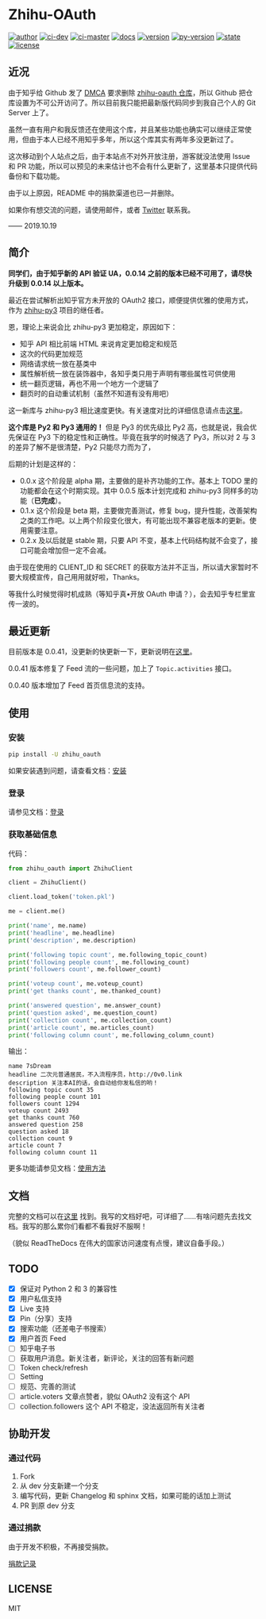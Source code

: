 # Zhihu-OAuth

[![author][badge-author]][my-zhihu] [![ci-dev][ci-dev-img]][ci-page] [![ci-master][ci-master-img]][ci-page] [![docs][badge-docs]][rtds-home] [![version][badge-version]][pypi] [![py-version][badge-py-version]][pypi] [![state][badge-state]][pypi] [![license][badge-license]][license]

## 近况

由于知乎给 Github 发了 [DMCA][zhihu-dmca] 要求删除 [zhihu-oauth 仓库][github-repo]，所以 Github 把仓库设置为不可公开访问了。所以目前我只能把最新版代码同步到我自己个人的 Git Server 上了。

虽然一直有用户和我反馈还在使用这个库，并且某些功能也确实可以继续正常使用，但由于本人已经不用知乎多年，所以这个库其实有两年多没更新过了。

这次移动到个人站点之后，由于本站点不对外开放注册，游客就没法使用 Issue 和 PR 功能，所以可以预见的未来估计也不会有什么更新了，这里基本只提供代码备份和下载功能。

由于以上原因，README 中的捐款渠道也已一并删除。

如果你有想交流的问题，请使用邮件，或者 [Twitter][my-twitter] 联系我。

—— 2019.10.19

## 简介

**同学们，由于知乎新的 API 验证 UA，0.0.14 之前的版本已经不可用了，请尽快升级到 0.0.14 以上版本。**

最近在尝试解析出知乎官方未开放的 OAuth2 接口，顺便提供优雅的使用方式，作为 [zhihu-py3][zhihu-py3-github] 项目的继任者。

恩，理论上来说会比 zhihu-py3 更加稳定，原因如下：

- 知乎 API 相比前端 HTML 来说肯定更加稳定和规范
- 这次的代码更加规范
- 网络请求统一放在基类中
- 属性解析统一放在装饰器中，各知乎类只用于声明有哪些属性可供使用
- 统一翻页逻辑，再也不用一个地方一个逻辑了
- 翻页时的自动重试机制（虽然不知道有没有用吧）

这一新库与 zhihu-py3 相比速度更快。有关速度对比的详细信息请点击[这里][speed-compare]。

**这个库是 Py2 和 Py3 通用的！** 但是 Py3 的优先级比 Py2 高，也就是说，我会优先保证在 Py3 下的稳定性和正确性。毕竟在我学的时候选了 Py3，所以对 2 与 3 的差异了解不是很清楚，Py2 只能尽力而为了，

后期的计划是这样的：

- 0.0.x 这个阶段是 alpha 期，主要做的是补齐功能的工作。基本上 TODO 里的功能都会在这个时期实现。其中 0.0.5 版本计划完成和 zhihu-py3 同样多的功能（**已完成**）。
- 0.1.x 这个阶段是 beta 期，主要做完善测试，修复 bug，提升性能，改善架构之类的工作吧。以上两个阶段变化很大，有可能出现不兼容老版本的更新。使用需要注意。
- 0.2.x 及以后就是 stable 期，只要 API 不变，基本上代码结构就不会变了，接口可能会增加但一定不会减。

由于现在使用的 CLIENT_ID 和 SECRET 的获取方法并不正当，所以请大家暂时不要大规模宣传，自己用用就好啦，Thanks。

等我什么时候觉得时机成熟（等知乎真•开放 OAuth 申请？），会去知乎专栏里宣传一波的。

## 最近更新

目前版本是 0.0.41，没更新的快更新一下，更新说明在[这里][changelog]。

0.0.41 版本修复了 Feed 流的一些问题，加上了 `Topic.activities` 接口。

0.0.40 版本增加了 Feed 首页信息流的支持。

## 使用

### 安装

```bash
pip install -U zhihu_oauth
```

如果安装遇到问题，请查看文档：[安装][rtds-install]

### 登录

请参见文档：[登录][rtds-login]

### 获取基础信息

代码：

```python
from zhihu_oauth import ZhihuClient

client = ZhihuClient()

client.load_token('token.pkl')

me = client.me()

print('name', me.name)
print('headline', me.headline)
print('description', me.description)

print('following topic count', me.following_topic_count)
print('following people count', me.following_count)
print('followers count', me.follower_count)

print('voteup count', me.voteup_count)
print('get thanks count', me.thanked_count)

print('answered question', me.answer_count)
print('question asked', me.question_count)
print('collection count', me.collection_count)
print('article count', me.articles_count)
print('following column count', me.following_column_count)
```

输出：

```text
name 7sDream
headline 二次元普通居民，不入流程序员，http://0v0.link
description 关注本AI的话，会自动给你发私信的哟！
following topic count 35
following people count 101
followers count 1294
voteup count 2493
get thanks count 760
answered question 258
question asked 18
collection count 9
article count 7
following column count 11
```

更多功能请参见文档：[使用方法][rtds-usage]

## 文档

完整的文档可以在[这里][rtds-home] 找到。我写的文档好吧，可详细了……有啥问题先去找文档。我写的那么累你们看都不看我好不服啊！

（貌似 ReadTheDocs 在伟大的国家访问速度有点慢，建议自备手段。）

## TODO

- [x] 保证对 Python 2 和 3 的兼容性
- [x] 用户私信支持
- [x] Live 支持
- [x] Pin（分享）支持
- [x] 搜索功能（还差电子书搜索）
- [x] 用户首页 Feed
- [ ] 知乎电子书
- [ ] 获取用户消息。新关注者，新评论，关注的回答有新问题
- [ ] Token check/refresh
- [ ] Setting
- [ ] 规范、完善的测试
- [ ] article.voters 文章点赞者，貌似 OAuth2 没有这个 API
- [ ] collection.followers 这个 API 不稳定，没法返回所有关注者

## 协助开发

### 通过代码

1. Fork
2. 从 dev 分支新建一个分支
3. 编写代码，更新 Changelog 和 sphinx 文档，如果可能的话加上测试
4. PR 到原 dev 分支

### 通过捐款

由于开发不积极，不再接受捐款。

[捐款记录][donate-record]

## LICENSE

MIT


[zhihu-py3-github]: https://github.com/7sDream/zhihu-py3
[speed-compare]: https://github.com/7sDream/zhihu-oauth/blob/master/compare.md
[changelog]: https://github.com/7sDream/zhihu-oauth/blob/master/changelog.md

[rtds-home]: http://zhihu-oauth.readthedocs.io/zh_CN/latest
[rtds-install]: http://zhihu-oauth.readthedocs.io/zh_CN/latest/guide/install.html
[rtds-login]: http://zhihu-oauth.readthedocs.io/zh_CN/latest/guide/login.html
[rtds-usage]: http://zhihu-oauth.readthedocs.io/zh_CN/latest/guide/use.html

[badge-author]: https://img.shields.io/badge/Author-7sDream-blue.svg
[badge-docs]: https://readthedocs.org/projects/zhihu-oauth/badge/?version=latest
[badge-version]: https://img.shields.io/pypi/v/zhihu_oauth.svg
[badge-py-version]: https://img.shields.io/pypi/pyversions/zhihu_oauth.svg
[badge-state]: https://img.shields.io/pypi/status/zhihu_oauth.svg
[badge-license]: https://img.shields.io/pypi/l/zhihu_oauth.svg

[my-zhihu]: https://www.zhihu.com/people/7sdream
[ci-page]: https://travis-ci.org/7sDream/zhihu-oauth
[ci-dev-img]: https://api.travis-ci.org/7sDream/zhihu-oauth.svg?branch=dev
[ci-master-img]: https://api.travis-ci.org/7sDream/zhihu-oauth.svg?branch=master
[pypi]: https://pypi.python.org/pypi/zhihu_oauth
[license]: https://github.com/7sDream/zhihu-oauth/blob/master/LICENSE

[donate-record]: https://github.com/7sDream/zhihu-oauth/blob/donate/donate.md

[my-twitter]: https://twitter.com/7sDream
[zhihu-dmca]: https://github.com/github/dmca/blob/master/2019/10/2019-10-17-Zhizhetianxia.md
[github-repo]: https://github.com/7sDream/zhihu-oauth